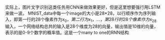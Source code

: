 
实际上，图片文字识别这类任务用CNN来做效果更好，但是这里想要强行用LSTM来做一波。
MNIST_data中每一个image的大小是28*28，以行顺序作为序列输入，即第一行的28个像素作为$x_{0}
，第二行为x_1，...，第28行的28个像素作为x_28$输入，一个网络结构总共的输入是28个维度为28的向量，输出值是10维的向量，表示的是0-9个数字的概率值。这是一个many to one的RNN结构
